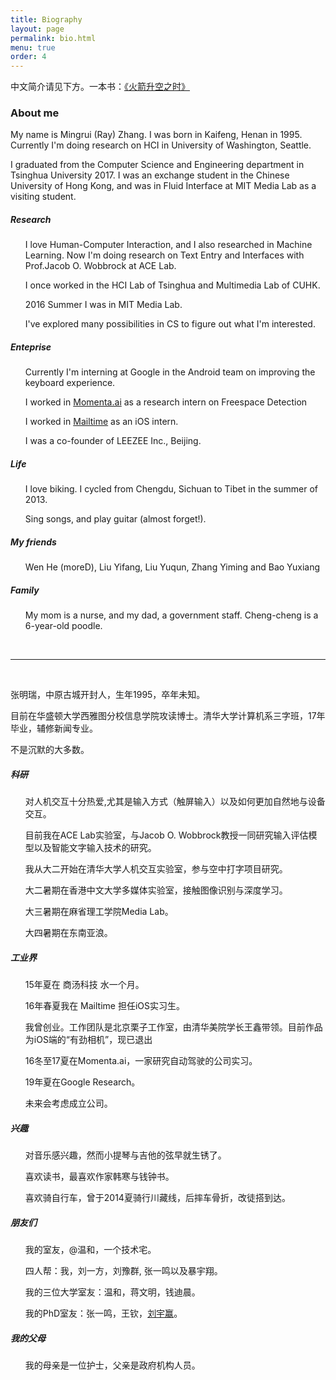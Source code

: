 ```yaml
---
title: Biography
layout: page
permalink: bio.html
menu: true
order: 4
---
```

中文简介请见下方。一本书：<a href="https://zhang-ming-rui.gitbook.io/when-rocket-goes-up/" target="_blank">《火箭升空之时》</a>
<h3>About me</h3>
<p>My name is Mingrui (Ray) Zhang. I was born in Kaifeng, Henan in 1995. Currently I'm doing research on HCI in University of Washington, Seattle.</p>
<p>I graduated from the Computer Science and Engineering department in Tsinghua University 2017. I was an exchange student in the Chinese University of Hong Kong, and was in Fluid Interface at MIT Media Lab as a visiting student.</p>

<h5>Research</h5>
<ul>
<p>I love Human-Computer Interaction, and I also researched in Machine Learning. Now I'm doing research on Text Entry and Interfaces with Prof.Jacob O. Wobbrock at ACE Lab.</p>

<p>I once worked in the HCI Lab of Tsinghua and Multimedia Lab of CUHK.</p>
<p>2016 Summer I was in MIT Media Lab.</p>
<p>I've explored many possibilities in CS to figure out what I'm interested.</p>
</ul>

<h5>Enteprise</h5>
<ul>
<p>Currently I'm interning at Google in the Android team on improving the keyboard experience.</p>
<p>I worked in <a href="https://momenta.ai" target="_blank">Momenta.ai</a> as a research intern on Freespace Detection</p>
<p>I worked in <a href="https://mailtime.com/" target="_blank">Mailtime</a> as an iOS intern.</p>
<p>I was a co-founder of LEEZEE Inc., Beijing.</p>
</ul>

<h5>Life</h5>
<ul>
<p>I love biking. I cycled from Chengdu, Sichuan to Tibet in the summer of 2013.</p>
<p>Sing songs, and play guitar (almost forget!).</p>
</ul>

<h5>My friends</h5>
<ul>
Wen He (moreD), Liu Yifang, Liu Yuqun, Zhang Yiming and Bao Yuxiang
</ul>

<h5>Family</h5>
<ul>
My mom is a nurse, and my dad, a government staff. Cheng-cheng is a 6-year-old poodle.
</ul>

<br/>
<hr>
<br/>

<p>张明瑞，中原古城开封人，生年1995，卒年未知。</p>
<p>目前在华盛顿大学西雅图分校信息学院攻读博士。清华大学计算机系三字班，17年毕业，辅修新闻专业。</p>
<p>不是沉默的大多数。</p>

<h5>科研</h5>
<ul>
<p>对人机交互十分热爱,尤其是输入方式（触屏输入）以及如何更加自然地与设备交互。</p>
<p>目前我在ACE Lab实验室，与Jacob O. Wobbrock教授一同研究输入评估模型以及智能文字输入技术的研究。</p>
<p>我从大二开始在清华大学人机交互实验室，参与空中打字项目研究。</p>
<p>大二暑期在香港中文大学多媒体实验室，接触图像识别与深度学习。</p>
<p>大三暑期在麻省理工学院Media Lab。</p>
<p>大四暑期在东南亚浪。</p>
</ul>

<h5>工业界</h5>
<ul>
<p>15年夏在 商汤科技 水一个月。</p>
<p>16年春夏我在 Mailtime 担任iOS实习生。</p>
<p>我曾创业。工作团队是北京栗子工作室，由清华美院学长王鑫带领。目前作品为iOS端的“有劲相机”，现已退出</p>
<p>16冬至17夏在Momenta.ai，一家研究自动驾驶的公司实习。</p>
<p>19年夏在Google Research。</p>
<p>未来会考虑成立公司。</p>
</ul>

<h5>兴趣</h5>
<ul>
<p>对音乐感兴趣，然而小提琴与吉他的弦早就生锈了。</p>
<p>喜欢读书，最喜欢作家韩寒与钱钟书。</p>
<p>喜欢骑自行车，曾于2014夏骑行川藏线，后摔车骨折，改徒搭到达。</p>
</ul>

<h5>朋友们</h5>
<ul>
<p>我的室友，@温和，一个技术宅。</p>
<p>四人帮：我，刘一方，刘豫群, 张一鸣以及暴宇翔。</p>
<p>我的三位大学室友：温和，蒋文明，钱迪晨。</p>
<p>我的PhD室友：张一鸣，王钦，<a href="https://students.washington.edu/yliu814/wordpress/blog/">刘宇赢</a>。</p>
</ul>

<h5>我的父母</h5>
<ul>
我的母亲是一位护士，父亲是政府机构人员。
</ul>

